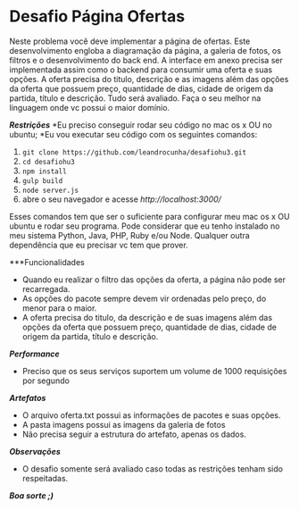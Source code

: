 # Desafio Página Ofertas

Neste problema você deve implementar a página de ofertas.
Este desenvolvimento engloba a diagramação da página, a galeria de fotos, os filtros e o desenvolvimento do back end.
A interface em anexo precisa ser implementada assim como o backend para consumir uma oferta e suas opções.
A oferta precisa do titulo, descrição e as imagens além das opções da oferta que possuem preço, quantidade de dias, cidade de origem da partida, título e descrição.
Tudo será avaliado. Faça o seu melhor na linguagem onde vc possui o maior domínio.

***Restrições***
*Eu preciso conseguir rodar seu código no mac os x OU no ubuntu;
*Eu vou executar seu código com os seguintes comandos:

1. ```git clone https://github.com/leandrocunha/desafiohu3.git```
2. ```cd desafiohu3```
3. ```npm install```
4. ```gulp build```
5. ```node server.js```
6. abre o seu navegador e acesse *http://localhost:3000/*

Esses comandos tem que ser o suficiente para configurar meu mac os x OU ubuntu e rodar seu programa. Pode considerar que eu tenho instalado no meu sistema Python, Java, PHP, Ruby e/ou Node. Qualquer outra dependência que eu precisar vc tem que prover.

***Funcionalidades
* Quando eu realizar o filtro das opções da oferta, a página não pode ser recarregada.
* As opções do pacote sempre devem vir ordenadas pelo preço, do menor para o maior.
* A oferta precisa do titulo, da descrição e de suas imagens além das opções da oferta que possuem preço, quantidade de dias, cidade de origem da partida, título e descrição. 

***Performance***
* Preciso que os seus serviços suportem um volume de 1000 requisições por segundo

***Artefatos***
* O arquivo oferta.txt possui as informações de pacotes e suas opções.
* A pasta imagens possui as imagens da galeria de fotos
* Não precisa seguir a estrutura do artefato, apenas os dados.

***Observações***
* O desafio somente será avaliado caso todas as restrições tenham sido respeitadas.

***Boa sorte ;)***
